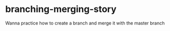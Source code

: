 # branching-merging-story
Wanna practice how to create a branch and merge it with the master branch
